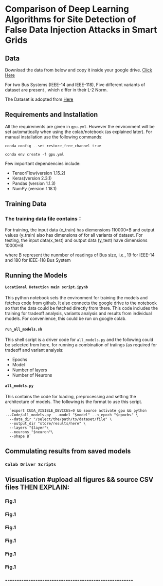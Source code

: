 
# Comparison  of  Deep  Learning  Algorithms  for  Site  Detection  of  False  Data Injection Attacks in Smart Grids

## Data
Download the data from below and copy it inside your google drive. 
[Click Here](https://drive.google.com/drive/folders/1aryy2jZXwGlRQS-Hh8_CzjO2Mqq_Pg8k?usp=sharing)

For two Bus Systems (IEEE-14 and IEEE-118), Five different variants of dataset are present , which differ in their L-2 Norm.

The Dataset is adopted from  [Here](https://github.com/arbab97/WSYCUHK_FDIA)


## Requirements and Installation
All the requirements are given in `gpu.yml`. However the environment will be set automatically when using the colab/notebook (as explained later). For manual installation use the following commands: 

`conda config --set restore_free_channel true`

`conda env create -f gpu.yml` 

Few important dependencies include:
* TensorFlow(version  1.15.2) 
* Keras(version 2.3.1) 
* Pandas  (version  1.1.3)  
* NumPy (version    1.18.1) 

## Training Data
### The training data file contains：
For training, the input data (x_train) has diemensions 110000×B and output values (y_train) also has dimensions of for all variants of dataset. 
For testing, the input data(x_test) and output data (y_test) have dimensions 10000×B

where B represent the nunmber of readings of Bus size, i.e., 19 for IEEE-14 and 180 for IEEE-118 Bus System



## Running the Models
#### `Locational Detection main script.ipynb`
This python notebook sets the environment for training the models and fetches code from github. It also connects the google drive to the notebook so that the data could be fetched directly from there. This code includes the training for tradeoff analysis, variants analysis and results from individual models. 
For convenience, this could be run on google colab.  


#### `run_all_models.sh`
This shell script is a driver code for `all_models.py` and the following could be selected from here, for running a combination of traiings (as required for tradeoff and variant analysis:
* Epochs
* Model
* Number of layers
* Number of Neurons


#### `all_models.py`
This contains the code for loading, preprocessing and setting the architecture of models.  The following is the format to use this script. 

      `export CUDA_VISIBLE_DEVICES=0 && source activate gpu && python ...Code/all_models.py  --model "$model" --n_epoch "$epochs" \
      --data_dir "/select/the/path/to/dataset/file" \
      --output_dir "store/results/here" \
      --layers "$layer"\
      --neurons "$neuron"\
      --shape B`

## Commulating results from saved models
### `Colab Driver Scripts`

## Visualisation  #upload all figures && source CSV files   THEN EXPLAIN:
### Fig.1 
### Fig.1 
### Fig.1 
### Fig.1 
### Fig.1 
### Fig.1 


### -------------------------------------------------------
